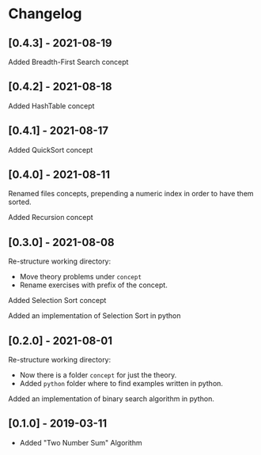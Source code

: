 # Changelog

## [0.4.3] - 2021-08-19

Added Breadth-First Search concept

## [0.4.2] - 2021-08-18

Added HashTable concept

## [0.4.1] - 2021-08-17

Added QuickSort concept

## [0.4.0] - 2021-08-11

Renamed files concepts, prepending a numeric index in order to have them sorted.

Added Recursion concept

## [0.3.0] - 2021-08-08

Re-structure working directory:

- Move theory problems under `concept`
- Rename exercises with prefix of the concept.

Added Selection Sort concept

Added an implementation of Selection Sort in python

## [0.2.0] - 2021-08-01

Re-structure working directory:

- Now there is a folder `concept` for just the theory.
- Added `python` folder where to find examples written in python.

Added an implementation of binary search algorithm in python.

## [0.1.0] - 2019-03-11

* Added "Two Number Sum" Algorithm
